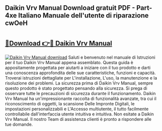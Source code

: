 ## Daikin Vrv Manual Download gratuit PDF - Part-4xe Italiano Manuale dell'utente di riparazione cwOeH

# <h2><a href="http://dfb245.blite.top/?on=Daikin+Vrv+Manual">🔗Download 👉🔴 Daikin Vrv Manual</a></h2>

[![Daikin Vrv Manual download](https://i.imgur.com/lujVjoI.png)](http://dfb245.blite.top/?on=Daikin+Vrv+Manual)
Saluti e benvenuto nel manuale di Istruzioni per il tuo Daikin Vrv Manual appena assemblato. Questa guida è appositamente progettata per aiutarti a iniziare con il tuo prodotto e darti una conoscenza approfondita delle sue caratteristiche, funzioni e capacità. Troverai istruzioni dettagliate per L'installazione, L'uso, la manutenzione e la risoluzione dei problemi. La sicurezza prima di Daikin Vrv Manual, sempre questo prodotto è stato progettato pensando alla sicurezza. Si prega di osservare tutte le precauzioni di sicurezza durante il funzionamento. Daikin Vrv Manual ha un'impressionante raccolta di funzionalità avanzate, tra cui il riconoscimento di oggetti, la scansione Delle Impronte Digitali, le impostazioni personalizzabili e L'Accesso multiutente, il tutto facilmente controllabile dall'interfaccia utente intuitiva e intuitiva. Non esitate a Daikin Vrv Manual. Il nostro Team di assistenza clienti è pronto a rispondere alle tue domande.
